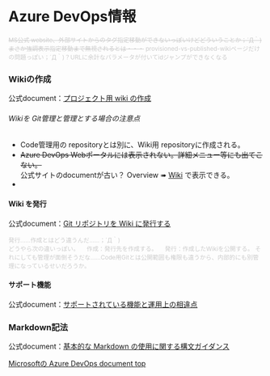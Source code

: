 ﻿# Azure DevOps情報
<small style="color: #ccc;">~~MS公式 website、外部サイトからのタグ指定移動ができないっぽいけどどういうことか；´Д｀)まさか強調表示指定移動まで無視されるとは・・・~~ provisioned-vs-published-wikiページだけの問題っぽい；´Д｀)？URLに余計なパラメータが付いてidジャンプができなくなる </small>

### Wikiの作成
公式document：[プロジェクト用 wiki の作成](https://learn.microsoft.com/ja-jp/azure/devops/project/wiki/wiki-create-repo)

###### Wikiを Git管理と管理とする場合の注意点
* Code管理用の repositoryとは別に、Wiki用 repositoryに作成される。
* ~~Azure DevOps Webポータルには表示されない。詳細メニュー等にも出てこない。~~<br>公式サイトのdocumentが古い？ Overview ➠ [Wiki](https://dev.azure.com/takoyaki0084/コピペ補助/_wiki/wikis/コピペ補助.wiki) で表示できる。
* 

#### Wiki を発行
公式document：[Git リポジトリを Wiki に発行する](https://learn.microsoft.com/ja-jp/azure/devops/project/wiki/publish-repo-to-wiki)

<small style="color: #ccc;">発行……作成とはどう違うんだ……；´Д｀)<br>どうやら次の違いっぽい。
　作成：発行先を作成する。
　発行：作成したWikiを公開する。
それにしても管理が面倒そうだな……Code用Gitとは公開範囲も権限も違うから、内部的にも別管理になっているせいだろうか。
</small>

#### サポート機能
公式document：[サポートされている機能と運用上の相違点](https://learn.microsoft.com/ja-jp/azure/devops/project/wiki/provisioned-vs-published-wiki?view=azure-devops#supported-features-and-operational-differences)


### Markdown記法
公式document：[基本的な Markdown の使用に関する構文ガイダンス](https://learn.microsoft.com/ja-jp/azure/devops/project/wiki/markdown-guidance?view=azure-devops)




[Microsoftの Azure DevOps document top](https://learn.microsoft.com/ja-jp/azure/devops/)

